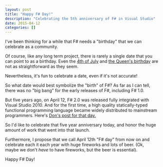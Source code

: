 ```yaml
---
layout: post
title: "Happy F# Day!"
description: "Celebrating the 5th anniversary of F# in Visual Studio"
date: 2015-04-12
categories: []
---
```


I've been thinking for a while that F# needs a "birthday" that we can celebrate as a community.

Of course, like any long term project, there is rarely a single date that you can point to as a birthday.
Even the [4th of July](http://www.washingtonpost.com/blogs/answer-sheet/post/why-july-2-is-really-americas-independence-day/2012/07/02/gJQABsMHIW_blog.html)
and [the Queen's birthday](http://www.royal.gov.uk/HMTheQueen/TheQueensbirthdays.aspx) are not as straightforward as they seem.

Nevertheless, it's fun to celebrate a date, even if it's not accurate!

So what date would best symbolize the "birth" of F#?  As far as I can tell, there was no "big bang" for the early releases of F#, including F# 1.0.

But five years ago, on April 12, F# 2.0 was released fully integrated with Visual Studio 2010.
And for the first time, a high quality statically-typed functional programming language became widely distributed to mainstream programmers.
Here's [Don's post for that day.](https://dsyme.home.blog/2010/04/12/f-2-0-released/)

So I'd like to celebrate that five year anniversary today, and honor the huge amount of work that went into that launch.

Furthermore, I propose that we call April 12th "F# day" from now on and celebrate each it each year with huge fireworks and lots of beer.
(Ok, maybe we don't *have* to have fireworks, but the beer is essential).

Happy F# Day!